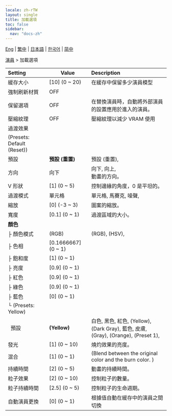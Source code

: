 ```yaml
---
locale: zh-rTW
layout: single
title: 加載選項
toc: false
sidebar:
  nav: "docs-zh"
---
```

[Eng](/dancexr/menu/2025.4/actors/loader_options) | [繁中](/tw/dancexr/menu/2025.4/actors/loader_options) | [日本語](/jp/dancexr/menu/2025.4/actors/loader_options) | [한국어](/kr/dancexr/menu/2025.4/actors/loader_options) | [简中](/zh/dancexr/menu/2025.4/actors/loader_options)

[演員](../menu#演員) > 加載選項



| Setting | Value | Description |
| :--- | --- | :--- |
| 緩存大小 | [10] (0 ~ 20) | 在緩存中保留多少演員模型
| 強制刷新材質 | OFF | 
| 保留選項 | OFF | 在替換演員時，自動將外部演員的設置應用於進入的演員。
| 壓縮紋理 | OFF | 壓縮紋理以減少 VRAM 使用
| 過渡效果 || 
| (Presets: Default (Reset)) || 
| 預設 | **預設 (重置)** | 預設 (重置),  |
| 方向 | 向下 | 向下, 向上, <br/>動畫的方向。
| V 形狀 | [1] (0 ~ 5) | 控制邊緣的角度，0 是平坦的。
| 過渡模式 | 單元格 | 單元格, 馬賽克, 噪聲, 
| 縮放 | [0] (-3 ~ 3) | 圖案的縮放。
| 寬度 | [0.1] (0 ~ 1) | 過渡區域的大小。
| **顏色** | | 
| ├&nbsp;顏色模式 | (RGB) | (RGB), (HSV), 
| ├&nbsp;色相 | [0.1666667] (0 ~ 1) | 
| ├&nbsp;飽和度 | [1] (0 ~ 1) | 
| ├&nbsp;亮度 | [0.9] (0 ~ 1) | 
| ├&nbsp;紅色 | [0.9] (0 ~ 1) | 
| ├&nbsp;綠色 | [0.9] (0 ~ 1) | 
| ├&nbsp;藍色 | [0] (0 ~ 1) | 
| └&nbsp;(Presets: Yellow) || 
| &nbsp;&nbsp;預設 | **(Yellow)** | 白色, 黑色, 紅色, (Yellow), (Dark Gray), 藍色, 皮膚, (Gray), (Orange), (Preset 1),  |
| 發光 | [1] (0 ~ 10) | 燒灼效果的亮度。
| 混合 | [1] (0 ~ 1) | (Blend between the original color and the burn color. )
| 持續時間 | [2] (0 ~ 5) | 動畫的持續時間。
| 粒子效果 | [2] (0 ~ 10) | 控制粒子的數量。
| 粒子持續時間 | [2.5] (0 ~ 5) | 控制粒子的生命週期。
| 自動演員更換 | [0] (0 ~ 1) | 根據值自動在緩存中的演員之間切換
